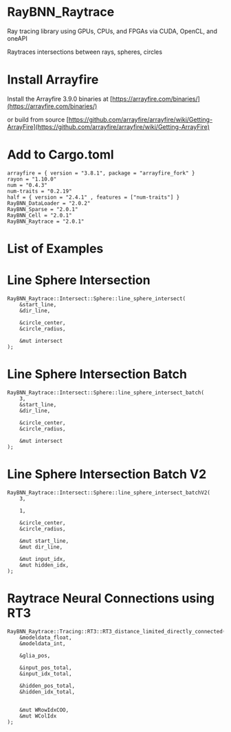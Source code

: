 # RayBNN_Raytrace

Ray tracing library using GPUs, CPUs, and FPGAs via CUDA, OpenCL, and oneAPI 


Raytraces intersections between rays, spheres, circles


# Install Arrayfire

Install the Arrayfire 3.9.0 binaries at [https://arrayfire.com/binaries/](https://arrayfire.com/binaries/)

or build from source
[https://github.com/arrayfire/arrayfire/wiki/Getting-ArrayFire](https://github.com/arrayfire/arrayfire/wiki/Getting-ArrayFire)




# Add to Cargo.toml
```
arrayfire = { version = "3.8.1", package = "arrayfire_fork" }
rayon = "1.10.0"
num = "0.4.3"
num-traits = "0.2.19"
half = { version = "2.4.1" , features = ["num-traits"] }
RayBNN_DataLoader = "2.0.2"
RayBNN_Sparse = "2.0.1"
RayBNN_Cell = "2.0.1"
RayBNN_Raytrace = "2.0.1"
```



# List of Examples


# Line Sphere Intersection
```
RayBNN_Raytrace::Intersect::Sphere::line_sphere_intersect(
    &start_line,
    &dir_line,

    &circle_center,
    &circle_radius,

    &mut intersect
);
```

# Line Sphere Intersection Batch
```
RayBNN_Raytrace::Intersect::Sphere::line_sphere_intersect_batch(
    3,
    &start_line,
    &dir_line,

    &circle_center,
    &circle_radius,

    &mut intersect
);
```


# Line Sphere Intersection Batch V2
```
RayBNN_Raytrace::Intersect::Sphere::line_sphere_intersect_batchV2(
    3,

    1,

    &circle_center,
    &circle_radius,

    &mut start_line,
    &mut dir_line,

    &mut input_idx,
    &mut hidden_idx,
);
```


# Raytrace Neural Connections using RT3
```
RayBNN_Raytrace::Tracing::RT3::RT3_distance_limited_directly_connected(
    &modeldata_float,
    &modeldata_int,

    &glia_pos,

    &input_pos_total,
    &input_idx_total,

    &hidden_pos_total,
    &hidden_idx_total,

    
    &mut WRowIdxCOO,
    &mut WColIdx
);
```



